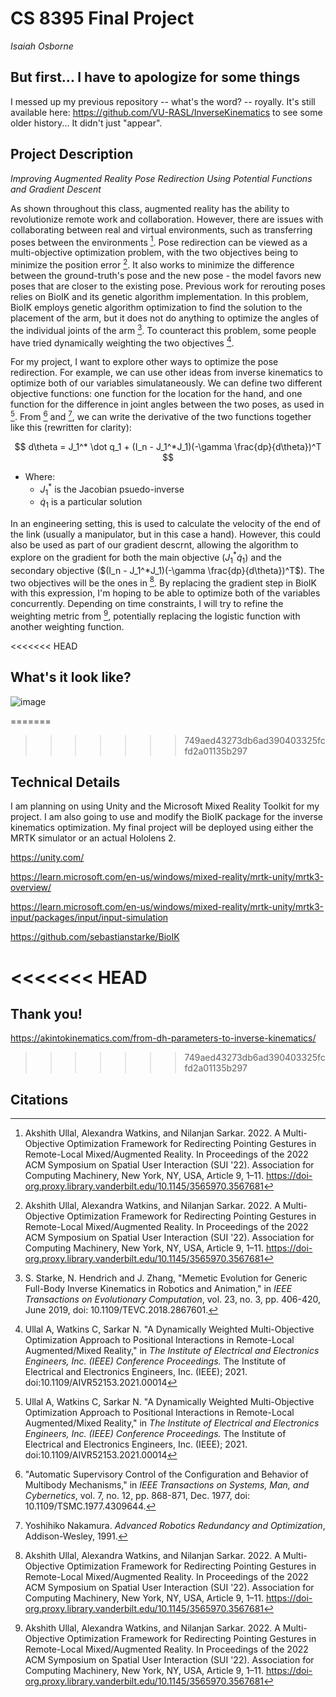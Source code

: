 # CS 8395 Final Project

_Isaiah Osborne_

## But first... I have to apologize for some things

I messed up my previous repository -- what's the word? -- royally. It's still available here: <https://github.com/VU-RASL/InverseKinematics> to see some older history... It didn't just "appear".

## Project Description

_Improving Augmented Reality Pose Redirection Using Potential Functions and Gradient Descent_

As shown throughout this class, augmented reality has the ability to revolutionize remote work and collaboration. However, there are issues with collaborating between real and virtual environments, such as transferring poses between the environments [^5]. Pose redirection can be viewed as a multi-objective optimization problem, with the two objectives being to minimize the position error [^5]. It also works to minimize the difference between the ground-truth's pose and the new pose - the model favors new poses that are closer to the existing pose. Previous work for rerouting poses relies on BioIK and its genetic algorithm implementation. In this problem, BioIK employs genetic algorithm optimization to find the solution to the placement of the arm, but it does not do anything to optimize the angles of the individual joints of the arm [^3]. To counteract this problem, some people have tried dynamically weighting the two objectives [^4]. 

For my project, I want to explore other ways to optimize the pose redirection. For example, we can use other ideas from inverse kinematics to optimize both of our variables simulataneously. We can define two different objective functions: one function for the location for the hand, and one function for the difference in joint angles between the two poses, as used in [^4]. From [^1] and [^2], we can write the derivative of the two functions together like this (rewritten for clarity):

$$
d\theta = J_1^* \dot q_1 + (I_n - J_1^*J_1)(-\gamma \frac{dp}{d\theta})^T
$$

- Where:
    - $J_1^*$ is the Jacobian psuedo-inverse
    - $\dot q_1$ is a particular solution

In an engineering setting, this is used to calculate the velocity of the end of the link (usually a manipulator, but in this case a hand). However, this could also be used as part of our gradient descrnt, allowing the algorithm to explore on the gradient for both the main objective ($J_1^* \dot q_1$) and the secondary objective ($(I_n - J_1^*J_1)(-\gamma \frac{dp}{d\theta})^T$). The two objectives will be the ones in [^5]. By replacing the gradient step in BioIK with this expression, I'm hoping to be able to optimize both of the variables concurrently. Depending on time constraints, I will try to refine the weighting metric from [^5], potentially replacing the logistic function with another weighting function.

<<<<<<< HEAD
## What's it look like?

![image](https://github.com/VU-RASL/InverseKinematicsOptimization/assets/107141169/4e5eb119-2de8-4d51-ba01-684020ede3e2)


=======
>>>>>>> 749aed43273db6ad390403325fcfd2a01135b297
## Technical Details

I am planning on using Unity and the Microsoft Mixed Reality Toolkit for my project. I am also going to use and modify the BioIK package for the inverse kinematics optimization. My final project will be deployed using either the MRTK simulator or an actual Hololens 2. 

<https://unity.com/>

<https://learn.microsoft.com/en-us/windows/mixed-reality/mrtk-unity/mrtk3-overview/>

<https://learn.microsoft.com/en-us/windows/mixed-reality/mrtk-unity/mrtk3-input/packages/input/input-simulation>

<https://github.com/sebastianstarke/BioIK>

<<<<<<< HEAD
=======
## Thank you!

<https://akintokinematics.com/from-dh-parameters-to-inverse-kinematics/>

>>>>>>> 749aed43273db6ad390403325fcfd2a01135b297
## Citations

[^1]: "Automatic Supervisory Control of the Configuration and Behavior of Multibody Mechanisms," in _IEEE Transactions on Systems, Man, and Cybernetics_, vol. 7, no. 12, pp. 868-871, Dec. 1977, doi: 10.1109/TSMC.1977.4309644.

[^2]: Yoshihiko Nakamura. _Advanced Robotics Redundancy and Optimization_, Addison-Wesley, 1991.

[^3]: S. Starke, N. Hendrich and J. Zhang, "Memetic Evolution for Generic Full-Body Inverse Kinematics in Robotics and Animation," in _IEEE Transactions on Evolutionary Computation_, vol. 23, no. 3, pp. 406-420, June 2019, doi: 10.1109/TEVC.2018.2867601.

[^4]: Ullal A, Watkins C, Sarkar N. "A Dynamically Weighted Multi-Objective Optimization Approach to Positional Interactions in Remote-Local Augmented/Mixed Reality," in _The Institute of Electrical and Electronics Engineers, Inc. (IEEE) Conference Proceedings._ The Institute of Electrical and Electronics Engineers, Inc. (IEEE); 2021. doi:10.1109/AIVR52153.2021.00014

[^5]: Akshith Ullal, Alexandra Watkins, and Nilanjan Sarkar. 2022. A Multi-Objective Optimization Framework for Redirecting Pointing Gestures in Remote-Local Mixed/Augmented Reality. In Proceedings of the 2022 ACM Symposium on Spatial User Interaction (SUI '22). Association for Computing Machinery, New York, NY, USA, Article 9, 1–11. https://doi-org.proxy.library.vanderbilt.edu/10.1145/3565970.3567681
